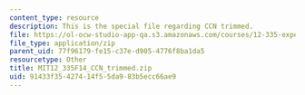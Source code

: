```yaml
---
content_type: resource
description: This is the special file regarding CCN trimmed.
file: https://ol-ocw-studio-app-qa.s3.amazonaws.com/courses/12-335-experimental-atmospheric-chemistry-fall-2014/91433f35427414f55da983b5ecc66ae9_MIT12_335F14_CCN_trimmed.zip
file_type: application/zip
parent_uid: 77f96179-fe15-c37e-d905-4776f8ba1da5
resourcetype: Other
title: MIT12_335F14_CCN_trimmed.zip
uid: 91433f35-4274-14f5-5da9-83b5ecc66ae9
---
```

